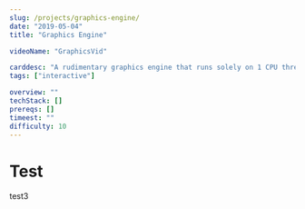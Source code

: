 ```yaml
---
slug: /projects/graphics-engine/
date: "2019-05-04"
title: "Graphics Engine"

videoName: "GraphicsVid"

carddesc: "A rudimentary graphics engine that runs solely on 1 CPU thread, written to practice the mathematical foundations of graphics programming."
tags: ["interactive"]

overview: ""
techStack: []
prereqs: []
timeest: ""
difficulty: 10
---
```


# Test
test3